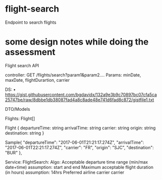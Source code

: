 # flight-search
Endpoint to search flights

# some design notes while doing the assessment
Flight search API

controller:  GET /flights/search?param1&param2….
Params: minDate, maxDate, flightDurartion, carrier

DS: 	•	https://gist.githubusercontent.com/bgdavidx/132a9e3b9c70897bc07cfa5ca25747be/raw/8dbbe1db38087fad4a8c8ade48e741d6fad8c872/gistfile1.txt

DTO/Models

Flights: Flight[]

Flight 
{
departureTime: string
arrivalTime: string
carrier: string
origin: string
destination: string
}

Sample{
    "departureTime": "2017-06-01T21:21:17.274Z",
    "arrivalTime": "2017-06-01T22:21:17.274Z",
    "carrier": "FR",
    "origin": "SJC",
    "destination": "BUR"
  },


Service:
FlightSearch: Algo:    Acceptable departure time range (min/max date+time)   assumption: start and end
    Maximum acceptable flight duration (in hours)			assumption: 14hrs
    Preferred airline carrier								carrier

